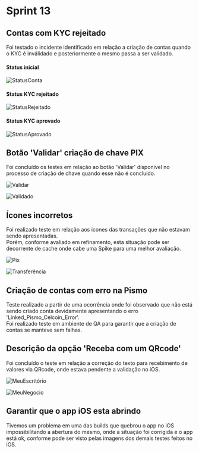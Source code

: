 # Sprint 13

## Contas com KYC rejeitado
Foi testado o incidente identificado em relação a criação de contas quando o KYC é inválidado e posteriormente o mesmo passa a ser validado.

#### Status inicial
![StatusConta](./arquivos/KYC/1_Status_Conta.png)

#### Status KYC rejeitado
![StatusRejeitado](./arquivos/KYC/3_Status_KYC_Rejeitado.png)

#### Status KYC aprovado
![StatusAprovado](./arquivos/KYC/5_Status_KYC_Aprovado.png)

## Botão 'Validar' criação de chave PIX
Foi concluído os testes em relação ao botão 'Validar' disponivel no processo de criação de chave quando esse não é concluído.

![Validar](./arquivos/validar.jpg)

![Validado](./arquivos/validado.jpg)

## Ícones incorretos
Foi realizado teste em relação aos icones das transações que não estavam sendo apresentadas.</br>
Porém, conforme avaliado em refinamento, esta situação pode ser decorrente de cache onde cabe uma Spike para uma melhor avaliação.

![Pix](./arquivos/Screenshot_27.png)

![Transferência](./arquivos/Screenshot_28.png)

## Criação de contas com erro na Pismo
Teste realizado a partir de uma ocorrência onde foi observado que não está sendo criado conta devidamente apresentando o erro 'Linked_Pismo_Celcoin_Error'.</br>
Foi realizado teste em ambiente de QA para garantir que a criação de contas se manteve sem falhas.

## Descrição da opção 'Receba com um QRcode'
Foi concluído o teste em relação a correção do texto para recebimento de valores via QRcode, onde estava pendente a validação no iOS.

![MeuEscritório](./arquivos/meuEscritorio.jpg)

![MeuNegocio](./arquivos/meuNegocio.jpg)

## Garantir que o app iOS esta abrindo
Tivemos um problema em uma das builds que quebrou o app no iOS impossibilitando a abertura do mesmo, onde a situação foi corrigida e o app está ok, conforme pode ser visto pelas imagens dos demais testes feitos no iOS.